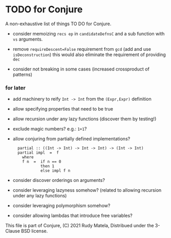TODO for Conjure
================

A non-exhaustive list of things TO DO for Conjure.

* consider memoizing `recs ep` in `candidateDefnsC`
  and a sub function with `vs` arguments.

* remove `requireDescent=False` requirement from `gcd`
  (add and use `isDeconstruction`)
  this would also eliminate the requirement of providing `dec`

* consider not breaking in some cases (increased crossproduct of patterns)


### for later

* add machinery to reify `Int -> Int` from the `(Expr,Expr)` definition

* allow specifying properties that need to be true

* allow recursion under any lazy functions (discover them by testing!)

* exclude magic numbers?  e.g.: `1+1`?

* allow conjuring from partially defined implementations?

        partial :: ((Int -> Int) -> Int -> Int) -> (Int -> Int)
        partial impl  =  f
          where
          f n  =  if n == 0
                  then 1
                  else impl f n

* consider discover orderings on arguments?

* consider leveraging lazyness somehow?
  (related to allowing recursion under any lazy functions)

* consider leveraging polymorphism somehow?

* consider allowing lambdas that introduce free variables?


This file is part of Conjure,
(C) 2021 Rudy Matela,
Distribued under the 3-Clause BSD license.
